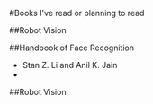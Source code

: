 #Books I've read
or planning to read

##Robot Vision


##Handbook of Face Recognition

* Stan Z. Li and Anil K. Jain
* 


##Robot Vision